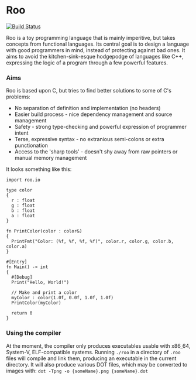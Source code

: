# Roo
[![Build Status](https://travis-ci.org/IsaacWoods/Roo.svg?branch=master)](https://travis-ci.org/IsaacWoods/Roo)

Roo is a toy programming language that is mainly imperitive, but takes concepts from functional languages.
Its central goal is to design a language with good programmers in mind, instead of protecting against
bad ones. It aims to avoid the kitchen-sink-esque hodgepodge of languages like C++, expressing the logic
of a program through a few powerful features.

### Aims
Roo is based upon C, but tries to find better solutions to some of C's problems:
* No separation of definition and implementation (no headers)
* Easier build process - nice dependency management and source management
* Safety - strong type-checking and powerful expression of programmer intent
* Terse, expressive syntax - no extranious semi-colons or extra punctionation
* Access to the 'sharp tools' - doesn't shy away from raw pointers or manual memory management

It looks something like this:

``` roo
import roo.io

type color
{
  r : float
  g : float
  b : float
  a : float
}

fn PrintColor(color : color&)
{
  PrintFmt("Color: (%f, %f, %f, %f)", color.r, color.g, color.b, color.a)
}

#[Entry]
fn Main() -> int
{
  #[Debug]
  Print("Hello, World!")

  // Make and print a color
  myColor : color(1.0f, 0.0f, 1.0f, 1.0f)
  PrintColor(myColor)

  return 0
}
```

### Using the compiler
At the moment, the compiler only produces executables usable with x86_64, System-V, ELF-compatible systems.
Running `./roo` in a directory of `.roo` files will compile and link them, producing an executable in the
current directory. It will also produce various DOT files, which may be converted to images with:
`dot -Tpng -o {someName}.png {someName}.dot`
